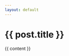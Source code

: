 ```yaml
---
layout: default
---
```


<h1>{{ post.title }}</h1>

<div class="markdown-body">
    {{ content }}
</div>

